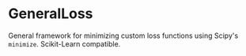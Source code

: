 # GeneralLoss

General framework for minimizing custom loss functions using Scipy's `minimize`. Scikit-Learn compatible.
